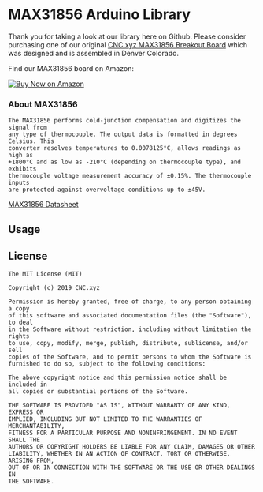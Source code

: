 # MAX31856 Arduino Library

Thank you for taking a look at our library here on Github. Please consider purchasing one of our original [CNC.xyz MAX31856 Breakout Board](https://wiki.cnc.xyz/MAX31856) which was designed and is assembled in Denver Colorado.

Find our MAX31856 board on Amazon:

[![Buy Now on Amazon](https://ir-na.amazon-adsystem.com/e/ir?t=09-87-54-87-20&l=am2&o=1&a=B07N7RXQF6)](https://www.amazon.com/gp/product/B07N7RXQF6/ref=as_li_tl?ie=UTF8&camp=1789&creative=9325&creativeASIN=B07N7RXQF6&linkCode=as2&tag=09-87-54-87-20&linkId=ab698e830c08b9e2140e961d868c8fec)

### About MAX31856

    The MAX31856 performs cold-junction compensation and digitizes the signal from
    any type of thermocouple. The output data is formatted in degrees Celsius. This
    converter resolves temperatures to 0.0078125°C, allows readings as high as
    +1800°C and as low as -210°C (depending on thermocouple type), and exhibits
    thermocouple voltage measurement accuracy of ±0.15%. The thermocouple inputs
    are protected against overvoltage conditions up to ±45V.
    
[MAX31856 Datasheet](https://datasheets.maximintegrated.com/en/ds/MAX31856.pdf)


## Usage



## License

    The MIT License (MIT)

    Copyright (c) 2019 CNC.xyz
    
    Permission is hereby granted, free of charge, to any person obtaining a copy
    of this software and associated documentation files (the "Software"), to deal
    in the Software without restriction, including without limitation the rights
    to use, copy, modify, merge, publish, distribute, sublicense, and/or sell
    copies of the Software, and to permit persons to whom the Software is
    furnished to do so, subject to the following conditions:

    The above copyright notice and this permission notice shall be included in
    all copies or substantial portions of the Software.

    THE SOFTWARE IS PROVIDED "AS IS", WITHOUT WARRANTY OF ANY KIND, EXPRESS OR
    IMPLIED, INCLUDING BUT NOT LIMITED TO THE WARRANTIES OF MERCHANTABILITY,
    FITNESS FOR A PARTICULAR PURPOSE AND NONINFRINGEMENT. IN NO EVENT SHALL THE
    AUTHORS OR COPYRIGHT HOLDERS BE LIABLE FOR ANY CLAIM, DAMAGES OR OTHER
    LIABILITY, WHETHER IN AN ACTION OF CONTRACT, TORT OR OTHERWISE, ARISING FROM,
    OUT OF OR IN CONNECTION WITH THE SOFTWARE OR THE USE OR OTHER DEALINGS IN
    THE SOFTWARE.